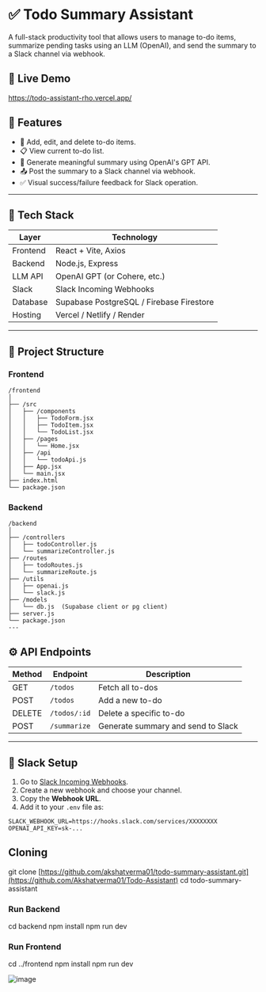 # ✅ Todo Summary Assistant

A full-stack productivity tool that allows users to manage to-do items, summarize pending tasks using an LLM (OpenAI), and send the summary to a Slack channel via webhook.

## 🚀 Live Demo
 https://todo-assistant-rho.vercel.app/

## 🧩 Features

- 📝 Add, edit, and delete to-do items.
- 📋 View current to-do list.
- 🤖 Generate meaningful summary using OpenAI's GPT API.
- 📤 Post the summary to a Slack channel via webhook.
- ✅ Visual success/failure feedback for Slack operation.

---

## 🧰 Tech Stack

| Layer       | Technology                 |
|------------|-----------------------------|
| Frontend    | React + Vite, Axios        |
| Backend     | Node.js, Express           |
| LLM API     | OpenAI GPT (or Cohere, etc.) |
| Slack       | Slack Incoming Webhooks    |
| Database    | Supabase PostgreSQL / Firebase Firestore |
| Hosting     | Vercel / Netlify / Render  |

---

## 📁 Project Structure

### Frontend
````
/frontend
│
├── /src
│   ├── /components
│   │   ├── TodoForm.jsx
│   │   ├── TodoItem.jsx
│   │   └── TodoList.jsx
│   ├── /pages
│   │   └── Home.jsx
│   ├── /api
│   │   └── todoApi.js
│   ├── App.jsx
│   └── main.jsx
├── index.html
└── package.json
````

### Backend

````
/backend
│
├── /controllers
│   ├── todoController.js
│   └── summarizeController.js
├── /routes
│   ├── todoRoutes.js
│   └── summarizeRoute.js
├── /utils
│   ├── openai.js
│   └── slack.js
├── /models
│   └── db.js  (Supabase client or pg client)
├── server.js
└── package.json
---
````

## ⚙️ API Endpoints

| Method | Endpoint         | Description                        |
|--------|------------------|------------------------------------|
| GET    | `/todos`         | Fetch all to-dos                   |
| POST   | `/todos`         | Add a new to-do                    |
| DELETE | `/todos/:id`     | Delete a specific to-do            |
| POST   | `/summarize`     | Generate summary and send to Slack |

---

## 🔐 Slack Setup

1. Go to [Slack Incoming Webhooks](https://api.slack.com/messaging/webhooks).
2. Create a new webhook and choose your channel.
3. Copy the **Webhook URL**.
4. Add it to your `.env` file as:

```env
SLACK_WEBHOOK_URL=https://hooks.slack.com/services/XXXXXXXX
OPENAI_API_KEY=sk-...
```

## Cloning
git clone [https://github.com/akshatverma01/todo-summary-assistant.git](https://github.com/Akshatverma01/Todo-Assistant)
cd todo-summary-assistant

### Run Backend 

cd backend
npm install
npm run dev

### Run Frontend 
cd ../frontend
npm install
npm run dev

![image](https://github.com/user-attachments/assets/a53dd8f5-8706-4c5e-80a8-b3f7cc87097d)

